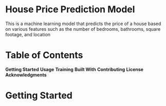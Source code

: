 # House Price Prediction Model
This is a machine learning model that predicts the price of a house based on various features such as the number of bedrooms, bathrooms, square footage, and location

# Table of Contents
**Getting Started**
**Usage**
**Training**
**Built With**
**Contributing**
**License**
**Acknowledgments**

# Getting Started

#
